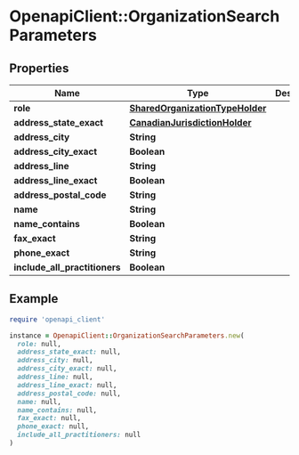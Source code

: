 # OpenapiClient::OrganizationSearchParameters

## Properties

| Name | Type | Description | Notes |
| ---- | ---- | ----------- | ----- |
| **role** | [**SharedOrganizationTypeHolder**](SharedOrganizationTypeHolder.md) |  |  |
| **address_state_exact** | [**CanadianJurisdictionHolder**](CanadianJurisdictionHolder.md) |  |  |
| **address_city** | **String** |  | [optional] |
| **address_city_exact** | **Boolean** |  | [optional] |
| **address_line** | **String** |  | [optional] |
| **address_line_exact** | **Boolean** |  | [optional] |
| **address_postal_code** | **String** |  | [optional] |
| **name** | **String** |  | [optional] |
| **name_contains** | **Boolean** |  | [optional] |
| **fax_exact** | **String** |  | [optional] |
| **phone_exact** | **String** |  | [optional] |
| **include_all_practitioners** | **Boolean** |  | [optional] |

## Example

```ruby
require 'openapi_client'

instance = OpenapiClient::OrganizationSearchParameters.new(
  role: null,
  address_state_exact: null,
  address_city: null,
  address_city_exact: null,
  address_line: null,
  address_line_exact: null,
  address_postal_code: null,
  name: null,
  name_contains: null,
  fax_exact: null,
  phone_exact: null,
  include_all_practitioners: null
)
```


